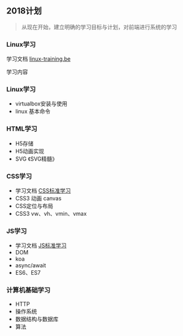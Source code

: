 ## 2018计划

> 从现在开始，建立明确的学习目标与计划，对前端进行系统的学习

### Linux学习
学习文档 [linux-training.be](http://linux-training.be/index.php?nav=fundamentals)

学习内容
### Linux学习
 - virtualbox安装与使用
 - linux 基本命令

### HTML学习
 - H5存储
 - H5动画实现
 - SVG 《SVG精髓》

### CSS学习
 - 学习文档 [CSS标准学习](http://wiki.n.miui.com/pages/viewpage.action?pageId=10697911)
 - CSS3 动画 canvas
 - CSS定位与布局
 - CSS3 vw、vh、vmin、vmax


### JS学习
 - 学习文档 [JS标准学习](http://wiki.n.miui.com/pages/viewpage.action?pageId=12786083)
 - DOM
 - koa 
 - async/await
 - ES6、ES7

### 计算机基础学习
 - HTTP
 - 操作系统
 - 数据结构与数据库
 - 算法
